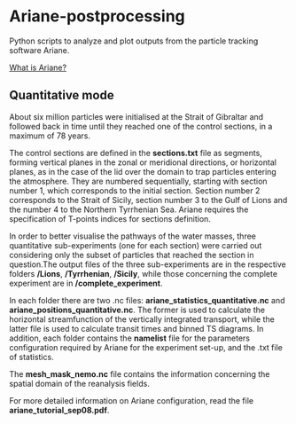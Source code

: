 # Ariane-postprocessing
Python scripts to analyze and plot outputs from the particle tracking software Ariane.

[What is Ariane?](http://ariane.lagrangian.free.fr/ariane.html)

## Quantitative mode
About six million particles were initialised at the Strait of Gibraltar and followed back in time until they reached one of the control sections, in a maximum of 78 years. 

The control sections are defined in the **sections.txt** file as segments, forming vertical planes in the zonal or meridional directions, or horizontal planes, as in the case of the lid over the domain to trap particles entering the atmosphere. They are numbered sequentially, starting with section number 1, which corresponds to the initial section. Section number 2 corresponds to the Strait of Sicily, section number 3 to the Gulf of Lions and the number 4 to the Northern Tyrrhenian Sea. Ariane requires the specification of T-points indices for sections definition.

In order to better visualise the pathways of the water masses, three quantitative sub-experiments (one for each section) were carried out considering only the subset of particles that reached the section in question.The output files of the three sub-experiments are in the respective folders **/Lions**, **/Tyrrhenian**, **/Sicily**, while those concerning the complete experiment are in **/complete_experiment**.

In each folder there are two .nc files: **ariane_statistics_quantitative.nc** and **ariane_positions_quantitative.nc**. The former is used to calculate the horizontal streamfunction of the vertically integrated transport, while the latter file is used to calculate transit times and binned TS diagrams. In addition, each folder contains the **namelist** file for the parameters configuration required by Ariane for the experiment set-up, and the .txt file of statistics.  

The **mesh_mask_nemo.nc** file contains the information concerning the spatial domain of the reanalysis fields. 

For more detailed information on Ariane configuration, read the file **ariane_tutorial_sep08.pdf**.


